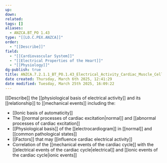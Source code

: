 ```yaml
---
up: 
down: 
related: 
tags: []
aliases:
  - ANZCA.BT_PO 1.43
type: "[[LO.C.PEX.ANZCA]]"
order:
  - "[[Describe]]"
field:
  - "[[Cardiovascular System]]"
  - "[[Electrical Properties of the Heart]]"
  - "[[Physiology]]"
dg-publish: true
title: ANZCA.7.2.1.1_BT_PO.1.43_Electrical_Activity_Cardiac_Muscle_Cells
date created: Thursday, March 6th 2025, 12:41:29
date modified: Tuesday, March 25th 2025, 16:09:22
---
```


[[Describe]] the [[physiological basis of electrical activity]] and its [[relationship]] to [[mechanical events]] including the:

* [[Ionic basis of automaticity]]
* The [[normal processes of cardiac excitation|normal]] and [[abnormal processes of cardiac excitation]]
* [[Physiological basis]] of the [[electrocardiogram]] in [[normal]] and [[common pathological states]]
* [[Factors]] that may [[influence cardiac electrical activity]]
* Correlation of the [[mechanical events of the cardiac cycle]] with the [[electrical events of the cardiac cycle|electrical]] and [[ionic events of the cardiac cycle|ionic events]]
